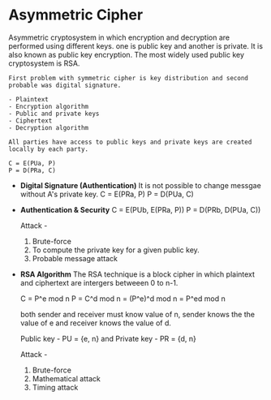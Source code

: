 # Asymmetric Cipher

Asymmetric cryptosystem in which encryption and decryption are performed using different keys. one is public key and another is private. It is also known as public key encryption.
The most widely used public key cryptosystem is RSA.

	First problem with symmetric cipher is key distribution and second probable was digital signature.

	- Plaintext
	- Encryption algorithm
	- Public and private keys
	- Ciphertext
	- Decryption algorithm

	All parties have access to public keys and private keys are created locally by each party.

	C = E(PUa, P)
	P = D(PRa, C)

-	**Digital Signature (Authentication)**
	It is not possible to change messgae without A's private key.
	C = E(PRa, P)
	P = D(PUa, C)

-	**Authentication & Security**
	C = E(PUb, E(PRa, P))
	P = D(PRb, D(PUa, C))

	Attack -
	1. Brute-force
	2. To compute the private key for a given public key.
	3. Probable message attack

-	**RSA Algorithm**
	The RSA technique is a block cipher in which plaintext and ciphertext are intergers betweeen 0 to n-1.

	C = P^e mod n
	P = C^d mod n = (P^e)^d mod n = P^ed mod n

	both sender and receiver must know value of n, sender knows the the value of e and receiver knows the value of d.

	Public key - PU = {e, n} and Private key - PR = {d, n}

	Attack -
	1. Brute-force
	2. Mathematical attack
	3. Timing attack
